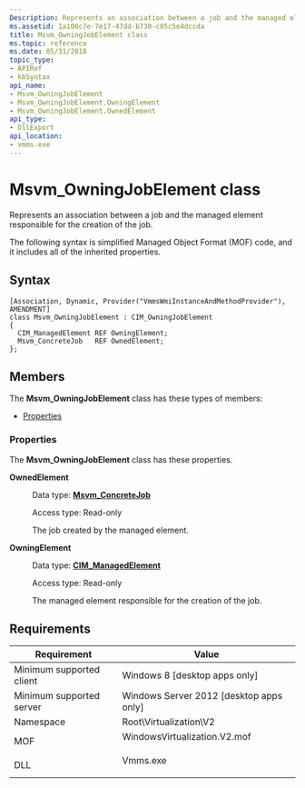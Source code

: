 ```yaml
---
Description: Represents an association between a job and the managed element responsible for the creation of the job.
ms.assetid: 1a100c7e-7e17-47dd-b730-c05c5e4dccda
title: Msvm_OwningJobElement class
ms.topic: reference
ms.date: 05/31/2018
topic_type: 
- APIRef
- kbSyntax
api_name: 
- Msvm_OwningJobElement
- Msvm_OwningJobElement.OwningElement
- Msvm_OwningJobElement.OwnedElement
api_type: 
- DllExport
api_location: 
- vmms.exe
---
```


# Msvm\_OwningJobElement class

Represents an association between a job and the managed element responsible for the creation of the job.

The following syntax is simplified Managed Object Format (MOF) code, and it includes all of the inherited properties.

## Syntax

``` syntax
[Association, Dynamic, Provider("VmmsWmiInstanceAndMethodProvider"), AMENDMENT]
class Msvm_OwningJobElement : CIM_OwningJobElement
{
  CIM_ManagedElement REF OwningElement;
  Msvm_ConcreteJob   REF OwnedElement;
};
```

## Members

The **Msvm\_OwningJobElement** class has these types of members:

-   [Properties](#properties)

### Properties

The **Msvm\_OwningJobElement** class has these properties.

<dl> <dt>

**OwnedElement**
</dt> <dd> <dl> <dt>

Data type: **[**Msvm\_ConcreteJob**](msvm-concretejob.md)**
</dt> <dt>

Access type: Read-only
</dt> </dl>

The job created by the managed element.

</dd> <dt>

**OwningElement**
</dt> <dd> <dl> <dt>

Data type: **[**CIM\_ManagedElement**](/previous-versions/windows/desktop/iscsitarg/cim-managedelement)**
</dt> <dt>

Access type: Read-only
</dt> </dl>

The managed element responsible for the creation of the job.

</dd> </dl>

## Requirements



| Requirement | Value |
|-------------------------------------|---------------------------------------------------------------------------------------------------------|
| Minimum supported client<br/> | Windows 8 \[desktop apps only\]<br/>                                                              |
| Minimum supported server<br/> | Windows Server 2012 \[desktop apps only\]<br/>                                                    |
| Namespace<br/>                | Root\\Virtualization\\V2<br/>                                                                     |
| MOF<br/>                      | <dl> <dt>WindowsVirtualization.V2.mof</dt> </dl> |
| DLL<br/>                      | <dl> <dt>Vmms.exe</dt> </dl>                     |



 

